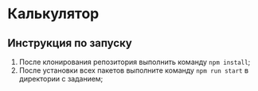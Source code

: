 # Калькулятор

## Инструкция по запуску

 1. После клонирования репозитория выполнить команду `npm install`;
 2. После установки всех пакетов выполните команду `npm run start` в директории с заданием;
